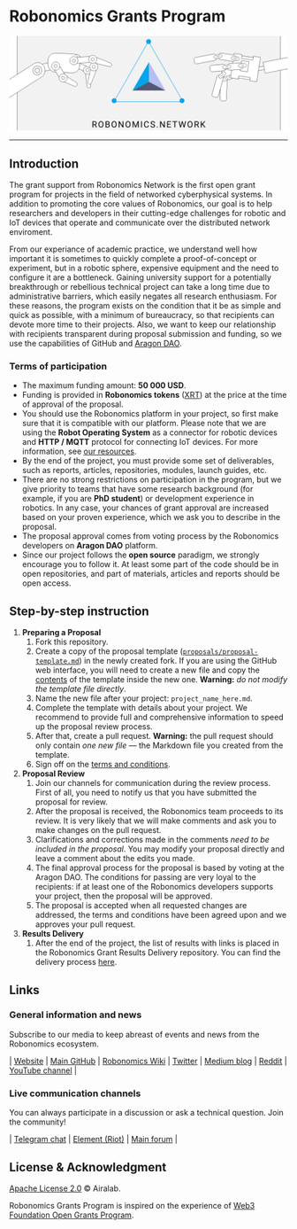 # Robonomics Grants Program <!-- omit in toc -->

<p align="center">
  <img src="img/proposal-cover.png">
</p>

---

## Introduction

The grant support from Robonomics Network is the first open grant program for projects in the field of networked cyberphysical systems. In addition to promoting the core values of Robonomics, our goal is to help researchers and developers in their cutting-edge challenges for robotic and IoT devices that operate and communicate over the distributed network enviroment.

From our experiance of academic practice, we understand well how important it is sometimes to quickly complete a proof-of-concept or experiment, but in a robotic sphere, expensive equipment and the need to configure it are a bottleneck. Gaining university support for a potentially breakthrough or rebellious technical project can take a long time due to administrative barriers, which easily negates all research enthusiasm. For these reasons, the program exists on the condition that it be as simple and quick as possible, with a minimum of bureaucracy, so that recipients can devote more time to their projects. Also, we want to keep our relationship with recipients transparent during proposal submission and funding, so we use the capabilities of GitHub and [Aragon DAO](https://aragon.org/).

### Terms of participation

* The maximum funding amount: **50 000 USD**.
* Funding is provided in **Robonomics tokens** ([XRT](https://www.coingecko.com/en/coins/robonomics-network)) at the price at the time of approval of the proposal.
* You should use the Robonomics platform in your project, so first make sure that it is compatible with our platform. Please note that we are using the **Robot Operating System** as a connector for robotic devices and **HTTP / MQTT** protocol for connecting IoT devices. For more information, see [our resources](https://robonomics.network/).
* By the end of the project, you must provide some set of deliverables, such as reports, articles, repositories, modules, launch guides, etc.
* There are no strong restrictions on participation in the program, but we give priority to teams that have some research background (for example, if you are **PhD student**) or development experience in robotics. In any case, your chances of grant approval are increased based on your proven experience, which we ask you to describe in the proposal.
* The proposal approval comes from voting process by the Robonomics developers on **Aragon DAO** platform.
* Since our project follows the **open source** paradigm, we strongly encourage you to follow it. At least some part of the code should be in open repositories, and part of materials, articles and reports should be open access.


## Step-by-step instruction

1. **Preparing a Proposal**
    1. Fork this repository.
    2. Create a copy of the proposal template ([`proposals/proposal-template.md`](proposals/proposal-template.md)) in the newly created fork. If you are using the GitHub web interface, you will need to create a new file and copy the [contents](contents) of the template inside the new one. **Warning:** *do not modify the template file directly*.
    3. Name the new file after your project: `project_name_here.md`.
    4. Complete the template with details about your project. We recommend to provide full and comprehensive information to speed up the proposal review process.
    5. After that, create a pull request. **Warning:** the pull request should only contain *one new file* — the Markdown file you created from the template.
    6. Sign off on the [terms and conditions](T&Cs.md).
2. **Proposal Review**
    1. Join our channels for communication during the review process. First of all, you need to notify us that you have submitted the proposal for review.
    2. After the proposal is received, the Robonomics team proceeds to its review. It is very likely that we will make comments and ask you to make changes on the pull request.
    3. Clarifications and corrections made in the comments *need to be included in the proposal*. You may modify your proposal directly and leave a comment about the edits you made.
    4. The final approval process for the proposal is based by voting at the Aragon DAO. The conditions for passing are very loyal to the recipients: if at least one of the Robonomics developers supports your project, then the proposal will be approved.
    5. The proposal is accepted when all requested changes are addressed, the terms and conditions have been agreed upon and we approves your pull request.
3. **Results Delivery**
    1. After the end of the project, the list of results with links is placed in the Robonomics Grant Results Delivery repository. You can find the delivery process [here](link).


## Links

### General information and news

Subscribe to our media to keep abreast of events and news from the Robonomics ecosystem.

| [Website](https://robonomics.network/) | [Main GitHub](https://github.com/airalab) | [Robonomics Wiki](https://wiki.robonomics.network/) | [Twitter](https://twitter.com/AIRA_Robonomics) | [Medium blog](https://blog.aira.life/) | [Reddit](https://www.reddit.com/r/robonomics/) | [YouTube channel](https://www.youtube.com/channel/UCrSiho1uB-1n6F8cZpCLhjQ) |

### Live communication channels

You can always participate in a discussion or ask a technical question. Join the community!

| [Telegram chat](https://t.me/robonomics) | [Element (Riot)](https://riot.im/app/#/room/#robonomics:matrix.org) | [Main forum](https://discourse.robonomics.network/) |

## License & Acknowledgment <!-- omit in toc -->

[Apache License 2.0](LICENSE) © Airalab.

Robonomics Grants Program is inspired on the experience of [Web3 Foundation Open Grants Program](https://github.com/w3f/Open-Grants-Program).